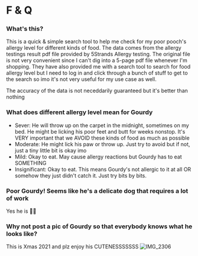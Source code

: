 # F & Q

### What's this?
This is a quick & simple search tool to help me check for my poor pooch's allergy level for different kinds of food. The data comes from the allergy testings result pdf file provided by 5Strands Allergy testing. The original file is not very convenient since I can't dig into a 5-page pdf file whenever I'm shopping. They have also provided me with a search tool to search for food allergy level but I need to log in and click through a bunch of stuff to get to the search so imo it's not very useful for my use case as well.

The accuracy of the data is not neceddarily guaranteed but it's better than nothing

### What does different allergy level mean for Gourdy
- Sever: He will throw up on the carpet in the midnight, sometimes on my bed. He might be licking his poor feet and butt for weeks nonstop. It's VERY important that we AVOID these kinds of food as much as possible
- Moderate: He might lick his paw or throw up. Just try to avoid but if not, just a tiny little bit is okay imo
- Mild: Okay to eat. May cause allergy reactions but Gourdy has to eat SOMETHING
- Insignificant: Okay to eat. This means Gourdy's not allergic to it at all OR somehow they just didn't catch it. Just try bits by bits. 

### Poor Gourdy! Seems like he's a delicate dog that requires a lot of work
Yes he is 🤷‍♀️

### Why not post a pic of Gourdy so that everybody knows what he looks like?
This is Xmas 2021 and plz enjoy his CUTENESSSSSSS
![IMG_2306](https://user-images.githubusercontent.com/31535796/147612443-979a7ad4-4db5-47c0-8d3c-d7d72566ada0.jpg)
